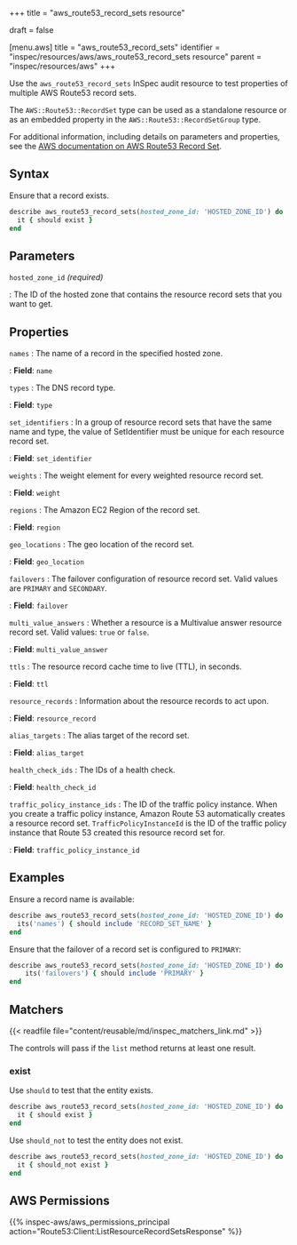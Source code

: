 +++
title = "aws_route53_record_sets resource"

draft = false


[menu.aws]
title = "aws_route53_record_sets"
identifier = "inspec/resources/aws/aws_route53_record_sets resource"
parent = "inspec/resources/aws"
+++

Use the `aws_route53_record_sets` InSpec audit resource to test properties of multiple AWS Route53 record sets.

The `AWS::Route53::RecordSet` type can be used as a standalone resource or as an embedded property in the `AWS::Route53::RecordSetGroup` type.

For additional information, including details on parameters and properties, see the [AWS documentation on AWS Route53 Record Set](https://docs.aws.amazon.com/AWSCloudFormation/latest/UserGuide/aws-properties-route53-recordset.html).

## Syntax

Ensure that a record exists.

```ruby
describe aws_route53_record_sets(hosted_zone_id: 'HOSTED_ZONE_ID') do
  it { should exist }
end
```

## Parameters

`hosted_zone_id` _(required)_

: The ID of the hosted zone that contains the resource record sets that you want to get.

## Properties

`names`
: The name of a record in the specified hosted zone.

: **Field**: `name`

`types`
: The DNS record type.

: **Field**: `type`

`set_identifiers`
: In a group of resource record sets that have the same name and type, the value of SetIdentifier must be unique for each resource record set.

: **Field**: `set_identifier`

`weights`
: The weight element for every weighted resource record set.

: **Field**: `weight`

`regions`
: The Amazon EC2 Region of the record set.

: **Field**: `region`

`geo_locations`
: The geo location of the record set.

: **Field**: `geo_location`

`failovers`
: The failover configuration of resource record set. Valid values are `PRIMARY` and `SECONDARY`.

: **Field**: `failover`

`multi_value_answers`
: Whether a resource is a Multivalue answer resource record set. Valid values: `true` or `false`.

: **Field**: `multi_value_answer`

`ttls`
: The resource record cache time to live (TTL), in seconds.

: **Field**: `ttl`

`resource_records`
: Information about the resource records to act upon.

: **Field**: `resource_record`

`alias_targets`
: The alias target of the record set.

: **Field**: `alias_target`

`health_check_ids`
: The IDs of a health check.

: **Field**: `health_check_id`

`traffic_policy_instance_ids`
: The ID of the traffic policy instance. When you create a traffic policy instance, Amazon Route 53 automatically creates a resource record set. `TrafficPolicyInstanceId` is the ID of the traffic policy instance that Route 53 created this resource record set for.

: **Field**: `traffic_policy_instance_id`

## Examples

Ensure a record name is available:

```ruby
describe aws_route53_record_sets(hosted_zone_id: 'HOSTED_ZONE_ID') do
  its('names') { should include 'RECORD_SET_NAME' }
end
```

Ensure that the failover of a record set is configured to `PRIMARY`:

```ruby
describe aws_route53_record_sets(hosted_zone_id: 'HOSTED_ZONE_ID') do
    its('failovers') { should include 'PRIMARY' }
end
```

## Matchers

{{< readfile file="content/reusable/md/inspec_matchers_link.md" >}}

The controls will pass if the `list` method returns at least one result.

### exist

Use `should` to test that the entity exists.

```ruby
describe aws_route53_record_sets(hosted_zone_id: 'HOSTED_ZONE_ID') do
  it { should exist }
end
```

Use `should_not` to test the entity does not exist.

```ruby
describe aws_route53_record_sets(hosted_zone_id: 'HOSTED_ZONE_ID') do
  it { should_not exist }
end
```

## AWS Permissions

{{% inspec-aws/aws_permissions_principal action="Route53:Client:ListResourceRecordSetsResponse" %}}
